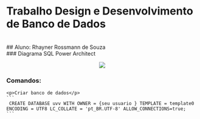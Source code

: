 # Trabalho Design e Desenvolvimento de Banco de Dados 
<br />
## Aluno: Rhayner Rossmann de Souza
<br />
### Diagrama SQL Power Architect

<p align="center"><img src="https://i.imgur.com/sKidXYDl.png"></p>

### Comandos:
    <p>Criar banco de dados</p>
    ```
     CREATE DATABASE uvv WITH OWNER = {seu usuario } TEMPLATE = template0 ENCODING = UTF8 LC_COLLATE = 'pt_BR.UTF-8' ALLOW_CONNECTIONS=true;
    ```

